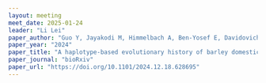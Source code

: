 ```yaml
---
layout: meeting
meet_date: 2025-01-24
leader: "Li Lei"
paper_author: "Guo Y, Jayakodi M, Himmelbach A, Ben-Yosef E, Davidovich U, David M, Hartmann-Shenkman A, Kislev M, Fahima T, Schuenemann VJ, Reiter E, Krause J, Steffenson BJ, Stein N, Weiss E, Mascher M"
paper_year: "2024"
paper_title: "A haplotype-based evolutionary history of barley domestication"
paper_journal: "bioRxiv"
paper_url: "https://doi.org/10.1101/2024.12.18.628695"
---
```


